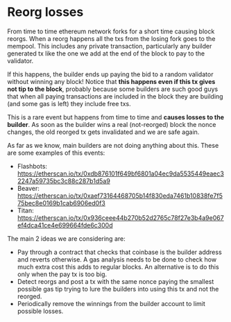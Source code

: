 # Reorg losses

From time to time ethereum network forks for a short time causing block reorgs.
When a reorg happens all the txs from the losing fork goes to the mempool. This includes any private transaction, particularly any builder generated tx like the one we add at the end of the block to pay to the validator.

If this happens, the builder ends up paying the bid to a random validator without winning any block! Notice that **this happens even if this tx gives not tip to the block**, probably because some builders are such good guys that when all paying transactions are included in the block they are building (and some gas is left) they include free txs.

This is a rare event but happens from time to time and **causes losses to the builder**. As soon as the builder wins a real (not-reorged) block the nonce changes, the old reorged tx gets invalidated and we are safe again. 

As far as we know, main builders are not doing anything about this.
These are some examples of this events:
- Flashbots: https://etherscan.io/tx/0xdb876101f649bf6801a04ec9da5535449eaec32247a59735bc3c88c287b1d5a9
- Beaver: https://etherscan.io/tx/0xaef73164468705b14f830eda7461b10838fe7f575bec8e0169b1cab6906ed0f3
- Titan: https://etherscan.io/tx/0x936ceee44b270b52d2765c78f27e3b4a9e067ef4dca41ce4e699664fde6c300d

The main 2 ideas we are considering are:
- Pay through a contract that checks that coinbase is the builder address and reverts otherwise. A gas analysis needs to be done to check how much extra cost this adds to regular blocks. An alternative is to do this only when the pay tx is too big.
- Detect reorgs and post a tx with the same nonce paying the smallest possible gas tip trying to lure the builders into using this tx and not the reorged.
- Periodically remove the winnings from the builder account to limit possible losses.
